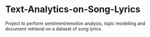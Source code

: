 # Text-Analytics-on-Song-Lyrics
Project to perform sentiment/emotion analysis, topic modelling and document retrieval on a dataset of song lyrics.
